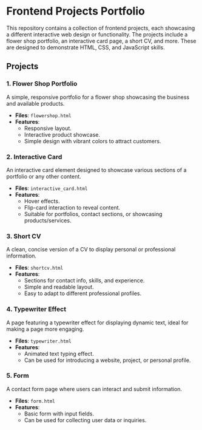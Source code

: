 # Frontend Projects Portfolio

This repository contains a collection of frontend projects, each showcasing a different interactive web design or functionality. The projects include a flower shop portfolio, an interactive card page, a short CV, and more. These are designed to demonstrate HTML, CSS, and JavaScript skills.

## Projects

### 1. **Flower Shop Portfolio**
A simple, responsive portfolio for a flower shop showcasing the business and available products.

- **Files**: `flowershop.html`
- **Features**:
  - Responsive layout.
  - Interactive product showcase.
  - Simple design with vibrant colors to attract customers.

### 2. **Interactive Card**
An interactive card element designed to showcase various sections of a portfolio or any other content.

- **Files**: `interactive_card.html`
- **Features**:
  - Hover effects.
  - Flip-card interaction to reveal content.
  - Suitable for portfolios, contact sections, or showcasing products/services.

### 3. **Short CV**
A clean, concise version of a CV to display personal or professional information.

- **Files**: `shortcv.html`
- **Features**:
  - Sections for contact info, skills, and experience.
  - Simple and readable layout.
  - Easy to adapt to different professional profiles.

### 4. **Typewriter Effect**
A page featuring a typewriter effect for displaying dynamic text, ideal for making a page more engaging.

- **Files**: `typewriter.html`
- **Features**:
  - Animated text typing effect.
  - Can be used for introducing a website, project, or personal profile.

### 5. **Form**
A contact form page where users can interact and submit information.

- **Files**: `form.html`
- **Features**:
  - Basic form with input fields.
  - Can be used for collecting user data or inquiries.
